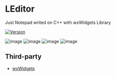 # LEditor
Just Notepad writed on C++ with wxWidgets Library

[![Version](https://badge.fury.io/gh/razenxc%2FLEditor.svg)](https://github.com/razenxc/LEditor/releases)

![image](https://github.com/razenxc/LEditor/assets/84779107/7beb9058-4566-462e-8b64-1a0c75610a11) ![image](https://github.com/razenxc/LEditor/assets/84779107/149cb73e-2a73-44a8-8d9b-5daf85294d54) ![image](https://github.com/razenxc/LEditor/assets/84779107/40785ab6-1e4a-43f0-8e2d-5066559bd6dd) ![image](https://github.com/razenxc/LEditor/assets/84779107/b2739106-5f19-495c-9af5-722a0770b3c8)





## Third-party
- [wxWidgets](https://github.com/wxWidgets/wxWidgets)
